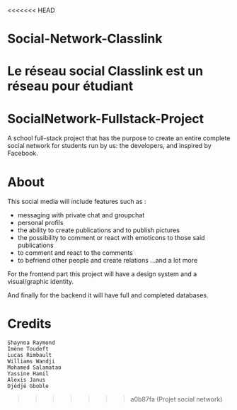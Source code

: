 <<<<<<< HEAD
# Social-Network-Classlink
Le réseau social Classlink est un réseau pour étudiant
=======
# SocialNetwork-Fullstack-Project
A school full-stack project that has the purpose to create an entire complete social network for students run by us: the developers, and inspired by Facebook.
# About
This social media will include features such as :
  - messaging with private chat and groupchat
  - personal profils
  - the ability to create publications and to publish pictures
  - the possibility to comment or react with emoticons to those said publications
  - to comment and react to the comments
  - to befriend other people and create relations
...and a lot more

For the frontend part this project will have a design system and a visual/graphic identity.

And finally for the backend it will have full and completed databases.


# Credits
    Shaynna Raymond
    Imène Toudeft
    Lucas Rimbault
    Williams Wandji
    Mohamed Salamatao
    Yassine Hamil
    Alexis Janus
    Djédjé Gboble

>>>>>>> a0b87fa (Projet social network)
